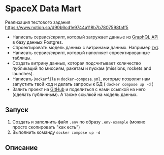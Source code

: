 # SpaceX Data Mart

Реализация тестового задания https://www.notion.so/d90b6cd1e9744a118b7b7807598faff5

- Написать сервис/скрипт, который загружает данные из [GraphQL API](https://studio.apollographql.com/public/SpaceX-pxxbxen/home) в базу данных Postgres.
- Спроектировать модель данных с витринами данных. Например [тут](https://www.diagrams.net/).
- Написать сервис/скрипт, который наполняет спроектированные таблицы.
- Создать витрину данных, которая подсчитывает количество публикаций по миссиям, ракетам и пускам (missions, rockets and launches).
- Написать `Dockerfile` и `docker-compose.yml`, которые позволят нам запустить твой код и делать запросы к БД ( `docker compose up -d` )
- Залить проект на [GitHub](https://github.com/) и поделиться с нами ссылкой на него (сделать публичным). А также ссылкой на модель данных.

## Запуск

1. Создать и заполнить файл `.env` по образу `.env-example` (можно просто скопировать "как есть") 
2. Выполнить команду `docker compose up -d`

## Описание

